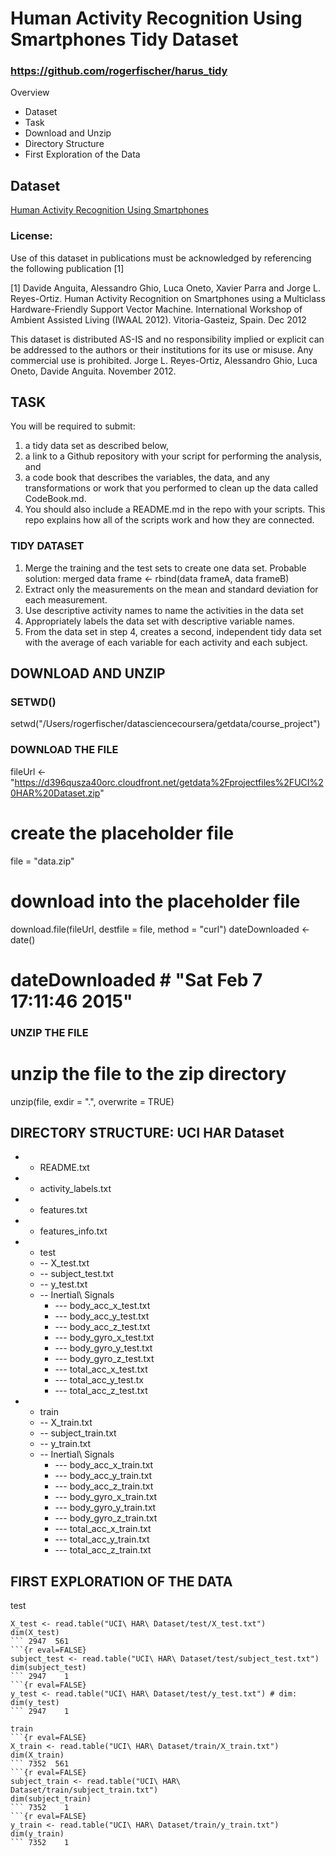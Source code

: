 # Human Activity Recognition Using Smartphones Tidy Dataset
### https://github.com/rogerfischer/harus_tidy

Overview

* Dataset
* Task
* Download and Unzip
* Directory Structure
* First Exploration of the Data

## Dataset
[Human Activity Recognition Using Smartphones](http://archive.ics.uci.edu/ml/datasets/Human+Activity+Recognition+Using+Smartphones#)

### License:
Use of this dataset in publications must be acknowledged by referencing the following 
publication [1] 

[1] Davide Anguita, Alessandro Ghio, Luca Oneto, Xavier Parra and Jorge L. Reyes-Ortiz. 
Human Activity Recognition on Smartphones using a Multiclass Hardware-Friendly Support
Vector Machine. International Workshop of Ambient Assisted Living (IWAAL 2012). Vitoria-Gasteiz, Spain. Dec 2012

This dataset is distributed AS-IS and no responsibility implied or explicit can be 
addressed to the authors or their institutions for its use or misuse. Any commercial use
is prohibited.
Jorge L. Reyes-Ortiz, Alessandro Ghio, Luca Oneto, Davide Anguita. November 2012.

## TASK

You will be required to submit: 
1. a tidy data set as described below, 
2. a link to a Github repository with your script for performing the analysis, and 
3. a code book that describes the variables, the data, and any transformations or work that you performed to clean up the data called CodeBook.md. 
4. You should also include a README.md in the repo with your scripts. 
This repo explains how all of the scripts work and how they are connected.  

### TIDY DATASET
1. Merge the training and the test sets to create one data set.
   Probable solution: merged data frame <- rbind(data frameA, data frameB)
2. Extract only the measurements on the mean and standard deviation for each measurement. 
3. Use descriptive activity names to name the activities in the data set
4. Appropriately labels the data set with descriptive variable names. 
5. From the data set in step 4, creates a second, independent tidy data set with the average of each variable for each activity and each subject.


## DOWNLOAD AND UNZIP

### SETWD()
setwd("/Users/rogerfischer/datasciencecoursera/getdata/course_project")

### DOWNLOAD THE FILE
fileUrl <- "https://d396qusza40orc.cloudfront.net/getdata%2Fprojectfiles%2FUCI%20HAR%20Dataset.zip"
# create the placeholder file
file = "data.zip"
# download into the placeholder file
download.file(fileUrl, destfile = file, method = "curl")
dateDownloaded <- date()
# dateDownloaded  # "Sat Feb  7 17:11:46 2015"

### UNZIP THE FILE
# unzip the file to the zip directory
unzip(file, exdir = ".", overwrite = TRUE)

## DIRECTORY STRUCTURE: UCI HAR Dataset
* - README.txt    
* - activity_labels.txt	
* - features.txt		
* - features_info.txt	
* - test
  *  -- X_test.txt  	
  *  -- subject_test.txt
  *  -- y_test.txt
  * -- Inertial\ Signals
    * --- body_acc_x_test.txt  
    * --- body_acc_y_test.txt  
    * --- body_acc_z_test.txt	
    * --- body_gyro_x_test.txt
    * --- body_gyro_y_test.txt
    * --- body_gyro_z_test.txt
    * --- total_acc_x_test.txt
    * --- total_acc_y_test.tx
    * --- total_acc_z_test.txt
* - train
  * -- X_train.txt  	
  * -- subject_train.txt	
  * -- y_train.txt
  * -- Inertial\ Signals
    * --- body_acc_x_train.txt
    * --- body_acc_y_train.txt
    * --- body_acc_z_train.txt  
    * --- body_gyro_x_train.txt  
    * --- body_gyro_y_train.txt  
    * --- body_gyro_z_train.txt	
    * --- total_acc_x_train.txt	
    * --- total_acc_y_train.txt
    * --- total_acc_z_train.txt


## FIRST EXPLORATION OF THE DATA
test
```{r eval=FALSE}
X_test <- read.table("UCI\ HAR\ Dataset/test/X_test.txt")
dim(X_test)
``` 2947  561
```{r eval=FALSE}
subject_test <- read.table("UCI\ HAR\ Dataset/test/subject_test.txt") 
dim(subject_test)
``` 2947    1
```{r eval=FALSE}
y_test <- read.table("UCI\ HAR\ Dataset/test/y_test.txt") # dim: 
dim(y_test) 
``` 2947    1

train
```{r eval=FALSE}
X_train <- read.table("UCI\ HAR\ Dataset/train/X_train.txt")
dim(X_train)
``` 7352  561
```{r eval=FALSE}
subject_train <- read.table("UCI\ HAR\ Dataset/train/subject_train.txt")
dim(subject_train)
``` 7352    1
```{r eval=FALSE}
y_train <- read.table("UCI\ HAR\ Dataset/train/y_train.txt")
dim(y_train)
``` 7352    1 
